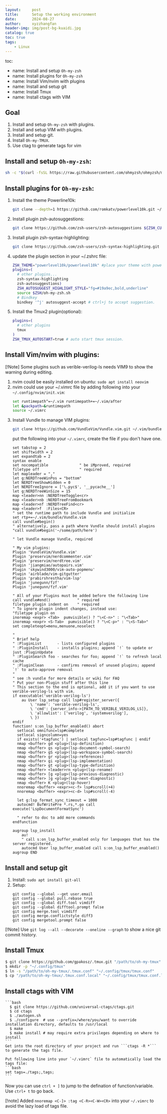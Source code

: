 ```yaml
---
layout:     post
title:      Setup the working environment
date:       2024-08-27
author:     xyzzhangfan
header-img: img/post-bg-kuaidi.jpg
catalog: true
toc: true
tags:
    - Linux
---
```

toc:
  - name: Install and setup `Oh-my-zsh`
  - name: Install plugins for `Oh-my-zsh`
  - name: Install Vim/nvim with plugins
  - name: Install and setup git
  - name: Install Tmux
  - name: Install ctags with VIM
## Goal
1. Install and setup `Oh-my-zsh` with plugins.
2. Install and setup VIM with plugins.
3. Install and setup git.
4. Install `Oh-my-TMUX`.
5. Use ctag to generate tags for vim
  
## Install and setup `Oh-my-zsh`: 
  ```bash
  sh -c "$(curl -fsSL https://raw.githubusercontent.com/ohmyzsh/ohmyzsh/master/tools/install.sh)"
  ```
## Install plugins for `Oh-my-zsh`:
  
  1. Install the theme Powerline10k:
      ```bash
      git clone --depth=1 https://github.com/romkatv/powerlevel10k.git ~/powerlevel10k echo 'source ~/powerlevel10k/powerlevel10k.zsh-theme' >>~/.zshrc
      ```
  2. Install plugin zsh-autosuggestions:
      ```bash
      git clone https://github.com/zsh-users/zsh-autosuggestions ${ZSH_CUSTOM:-~/.oh-my-zsh/custom}/plugins/zsh-autosuggestions
      ```
  3. Install plugin zsh-syntax-highlighting:
      ```bash
      git clone https://github.com/zsh-users/zsh-syntax-highlighting.git ${ZSH_CUSTOM:-~/.oh-my-zsh/custom}/plugins/zsh-syntax-highlighting
      ```
  4. update the plugin section in your ~/.zshrc file:
      ```bash
      ZSH_THEME="powerlevel10k/powerlevel10k" #place your theme with powerline10k
      plugins=( 
        # other plugins...
        zsh-syntax-highlighting
        zsh-autosuggestions)
        ZSH_AUTOSUGGEST_HIGHLIGHT_STYLE="fg=#19a9ec,bold,underline"
        source $ZSH/oh-my-zsh.sh
        # Bindkey
        bindkey '^j' autosuggest-accept # ctrl+j to accept suggestion.
      ```
  5. Install the Tmux2 plugin(optional):
      ```bash
      plugins=(
        # other plugins
        tmux
      )
      ZSH_TMUX_AUTOSTART=true # auto start tmux session.
      ```
## Install Vim/nvim with plugins:
  
[!Note] Some plugins such as verible-verilog-ls needs VIM9 to show the warning during editing.

  1. nvim could be easily installed on ubuntu: ```sudo apt install neovim```
  2. nvim could use your ~/.vimrc file by adding following into your `~/.config/nvim/init.vim`:
      ```bash
      set runtimepath^=~/.vim runtimepath+=~/.vim/after
      let &packpath=&runtimepath
      source ~/.vimrc
      ```
  3. Install Vundle to manage VIM plugins: 
      ```bash
      git clone https://github.com/VundleVim/Vundle.vim.git ~/.vim/bundle/Vundle.vim
      ```
      put the following into your `~/.vimrc`, create the file if you don't have one.
      ```
      set tabstop = 2
      set shiftwidth = 2
      set expandtab = 2
      syntax enable
      set nocompatible              " be iMproved, required
      filetype off                  " required
      let mapleader = ","
      let g:NERDTreeWinPos = "bottom"
      let NERDTreeShowHidden = 0
      let NERDTreeIgnore = ['\.pyc$', '__pycache__']
      let g:NERDTreeWinSize = 15
      map <leader>nn :NERDTreeToggle<cr>
      map <leader>nb :NERDTreeFromBookmark
      map <leader>nf :NERDTreeFind<cr>
      map <leader>f  :Files<CR>
      " set the runtime path to include Vundle and initialize
      set rtp+=~/.vim/bundle/Vundle.vim
      call vundle#begin()
      " alternatively, pass a path where Vundle should install plugins
      "call vundle#begin('~/some/path/here')

      " let Vundle manage Vundle, required

      " My vim plugins:
      Plugin 'VundleVim/Vundle.vim'
      Plugin 'preservim/nerdcommenter.vim'
      Plugin 'preservim/nerdtree.vim'
      Plugin 'jiangmiao/autopairs.vim'
      Plugin 'skywind3000/vim-auto-popmenu'
      Plugin 'airblade/vim-gitgutter'
      Plugin 'prabirshrestha/vim-lsp'
      Plugin 'junegunn/fzf'
      Plugin 'junegunn/fzf.vim'

      " All of your Plugins must be added before the following line
      call vundle#end()            " required
      filetype plugin indent on    " required
      " To ignore plugin indent changes, instead use:
      "filetype plugin on
      inoremap <expr> <Tab>  pumvisible() ? "\<C-n>" : "\<Tab>"
      inoremap <expr> <S-Tab>  pumvisible() ? "\<C-p>" : "\<S-Tab>"
      set completeopt=menu,menuone,noselect

      "
      " Brief help
      " :PluginList       - lists configured plugins
      " :PluginInstall    - installs plugins; append `!` to update or just :PluginUpdate
      " :PluginSearch foo - searches for foo; append `!` to refresh local cache
      " :PluginClean      - confirms removal of unused plugins; append `!` to auto-approve removal
      "
      " see :h vundle for more details or wiki for FAQ
      " Put your non-Plugin stuff after this line
      " This section to the end is optional, add it if you want to use verible-verilog-ls with vim.
      if executable('verible-verilog-ls')
          au User lsp_setup call lsp#register_server({
              \ 'name': 'verible-verilog-ls',
              \ 'cmd': {server_info->[PATH_TO_VERIBLE_VERILOG_LS]},
              \ 'allowlist': ['verilog', 'systemverilog'],
              \ })
      endif
      function! s:on_lsp_buffer_enabled() abort
        setlocal omnifunc=lsp#complete
        setlocal signcolumn=yes
        if exists('+tagfunc') | setlocal tagfunc=lsp#tagfunc | endif
        nmap <buffer> gd <plug>(lsp-definition)
        nmap <buffer> gs <plug>(lsp-document-symbol-search)
        nmap <buffer> gS <plug>(lsp-workspace-symbol-search)
        nmap <buffer> gr <plug>(lsp-references)
        nmap <buffer> gi <plug>(lsp-implementation)
        nmap <buffer> gt <plug>(lsp-type-definition)
        nmap <buffer> <leader>rn <plug>(lsp-rename)
        nmap <buffer> [g <plug>(lsp-previous-diagnostic)
        nmap <buffer> ]g <plug>(lsp-next-diagnostic)
        nmap <buffer> K <plug>(lsp-hover)
        nnoremap <buffer> <expr><c-f> lsp#scroll(+4)
        nnoremap <buffer> <expr><c-d> lsp#scroll(-4)

        let g:lsp_format_sync_timeout = 1000
        autocmd! BufWritePre *.rs,*.go call execute('LspDocumentFormatSync')
        
        " refer to doc to add more commands
      endfunction

      augroup lsp_install
          au!
          " call s:on_lsp_buffer_enabled only for languages that has the server registered.
          autocmd User lsp_buffer_enabled call s:on_lsp_buffer_enabled()
      augroup END
      ```

## Install and setup git

  1. Install: ```sudo apt install git-all```
  2. Setup:
      ```
      git config --global --get user.email
      git config --global pull.rebase true
      git config --global diff.tool vimdiff
      git config --global difftool.prompt false
      git config merge.tool vimdiff
      git config merge.conflictstyle diff3
      git config mergetool.prompt false
      ```
  [!Note] Use `git log --all --decorate --oneline --graph` to show a nice git commit history.

## Install Tmux
  ```bash
  $ git clone https://github.com/gpakosz/.tmux.git "/path/to/oh-my-tmux"
  $ mkdir -p "~/.config/tmux"
  $ ln -s "/path/to/oh-my-tmux/.tmux.conf" "~/.config/tmux/tmux.conf"
  $ cp "/path/to/oh-my-tmux/.tmux.conf.local" "~/.config/tmux/tmux.conf.local"
  ```

## Install ctags with VIM
    ```bash
      $ git clone https://github.com/universal-ctags/ctags.git
      $ cd ctags
      $ ./autogen.sh
      $ ./configure  # use --prefix=/where/you/want to override installation directory, defaults to /usr/local
      $ make
      $ make install # may require extra privileges depending on where to install
    ```
    Get into the root directory of your project and run ```ctags -R *``` to generate the tags file.

    Put following line into your `~/.vimrc` file to automatically load the tags file:
    ```bash
    set tags=./tags;,tags;
    ```

  Now you can use `ctrl + ]` to jump to the defination of function/variable. Use `ctrl+ t` to go back.

  [!note] Added ```nnoremap <C-]> :tag <C-R><C-W><CR>``` into your `~/.vimrc` to avoid the lazy load of tags file.